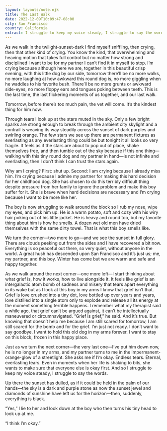 ```yaml
---
layout: layouts/note.njk
title: The Last Walk
date: 2022-12-09T10:09:47-08:00
city: San Francisco
country: California
extract: I struggle to keep my voice steady, I struggle to say the words.
---
```


As we walk in the twilight-sunset-dark I find myself sniffling, then crying, then that other kind of crying. You know the kind, that overwhelming and heaving motion that takes full control but no matter how strong and disciplined I want to be for my partner I can’t find it in myself to stop. I’m crying because although here we are, together in this beautiful crisp evening, with this little dog by our side, tomorrow there’ll be no more walks, no more laughing at how awkward this round dog is, no more giggling when he waddles to his favorite bush. There’ll be no more grunts or awkward side-eyes, no more floppy ears and tongues poking between teeth. This is the last time, the last flickering moments of us together, and our last walk.

Tomorrow, before there’s too much pain, the vet will come. It’s the kindest thing for him now.

Through tears I look up at the stars muted in the sky. Only a few bright sparks are strong enough to break through the ambient city skylight and a contrail is weaving its way steadily across the sunset of dark purples and swirling orange. The few stars we see up there are permanent fixtures as everlasting as any everlasting thing could be but tonight it all looks so very fragile. It feels as if the stars are about to pop out of place, shake themselves free, and then tumble out of the sky because if this one thing—walking with this tiny round dog and my partner in hand—is not infinite and everlasting, then I don’t think I can trust the stars again.

Why am I crying? First: shut up. Second: I am crying because I already miss him. I’m crying because I admire my partner for making this hard decision for her childhood dog. She has chosen to do this terribly difficult thing despite pressure from her family to ignore the problem and make this boy suffer for it. She is brave when hard decisions are necessary and I’m crying because I want to be more like her.

The boy is now struggling to walk around the block so I rub my nose, wipe my eyes, and pick him up. He is a warm potato, soft and cozy with his wiry hair poking out of his little jacket. He is heavy and round too, but my favorite thing about him is how he smells. A dozen wet old men have dried themselves with the same dirty towel. That is what this boy smells like.

We turn the corner—two more to go—and we see the sunset in full glory. There are clouds peeking out from the sides and I have recovered a bit now. Everything is so peaceful out there, so very quiet, without anyone in the world. A great hush has descended upon San Francisco and it’s just us; me, my partner, and this boy. Winter has come but we are warm and safe and happy together.

As we walk around the next corner—one more left—I start thinking about what grief is, how it works, how to live alongside it. It feels like grief is an intergalactic atom bomb of sadness and misery that tears apart everything in its wake but as I look at this boy in my arms I know that grief isn’t that. Grief is love crushed into a tiny dot, love bottled up over years and years, love distilled into a single atom only to explode and release all its energy at the moment something terrible happens. I remember what my therapist said a while ago, that grief can’t be argued against, it can’t be intellectually maneuvered or circumnavigated. “Grief is grief,” he said. And it’s true. But knowing that doesn’t help me because I am still scared for tomorrow, I am still scared for the bomb and for the grief. I’m just not ready. I don’t want to say goodbye. I want to hold this old dog in my arms forever. I want to stay on this block, frozen in this happy place.

Just as we turn the next corner—the very last one—I’ve put him down now, he is no longer in my arms, and my partner turns to me in the impermanent-orange-glow of a streetlight. She asks me if I’m okay. Endless tears. Eternal, everlasting tears. Even in moments when her life is shaking to bits, she wants to make sure that everyone else is okay first. And so I struggle to keep my voice steady, I struggle to say the words.

Up there the sunset has dulled, as if it could be held in the palm of our hands—the sky is a dark and purple stone as now the sunset jewel and diamonds of sunshine have left us for the horizon—then, suddenly, everything is black.

“Yes,” I lie to her and look down at the boy who then turns his tiny head to look up at me.

“I think I’m okay.”
